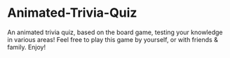 # Animated-Trivia-Quiz
An animated trivia quiz, based on the board game, testing your knowledge in various areas! Feel free to play this game by yourself, or with friends &amp; family. Enjoy!
